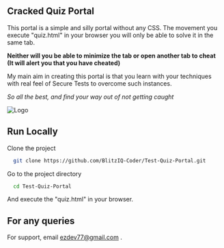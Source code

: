 ## Cracked Quiz Portal 
This portal is a simple and silly portal without any CSS. The movement you execute "quiz.html" in your browser you will only be able to solve it in the same tab.  

**Neither will you be able to minimize the tab or open another tab to cheat (It will alert you that you have cheated)**    

My main aim in creating this portal is that you learn with your techniques with real feel of Secure Tests to overcome such instances.   

*So all the best, and find your way out of not getting caught*

![Logo](https://data.textstudio.com/output/sample/animated/6/7/1/6/solve-21-16176.gif)


## Run Locally

Clone the project

```bash
  git clone https://github.com/BlitzIQ-Coder/Test-Quiz-Portal.git
```

Go to the project directory

```bash
  cd Test-Quiz-Portal
```

And execute the "quiz.html" in your browser.


## For any queries

For support, email ezdev77@gmail.com .

